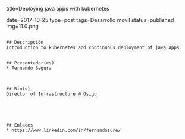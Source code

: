 title=Deploying java apps with kubernetes

date=2017-10-25
type=post
tags=Desarrollo movíl
status=published
img=11.0.png
~~~~~~

## Descripción
Introduction to kubernetes and continuous deployment of java apps


## Presentador(es)
* Fernando Segura



## Bio(s)
Director of Infrastructure @ Osigu





## Enlaces
* https://www.linkedin.com/in/fernandosure/
